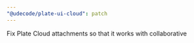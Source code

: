 ```yaml
---
"@udecode/plate-ui-cloud": patch
---
```


Fix Plate Cloud attachments so that it works with collaborative
